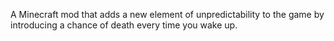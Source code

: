 A Minecraft mod that adds a new element of unpredictability to the game by introducing a chance of death every time you wake up.